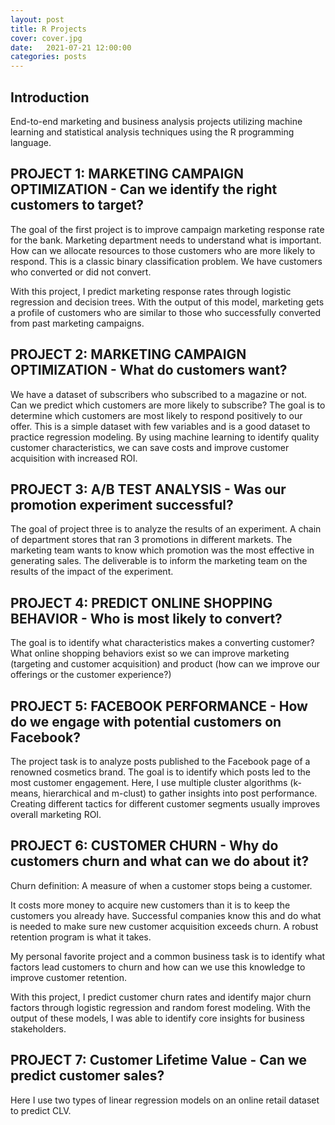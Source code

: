 ```yaml
---
layout: post
title: R Projects
cover: cover.jpg
date:   2021-07-21 12:00:00
categories: posts
---
```


## Introduction


End-to-end marketing and business analysis projects utilizing machine learning and statistical analysis techniques using the R programming language.


## PROJECT 1: MARKETING CAMPAIGN OPTIMIZATION - Can we identify the right customers to target?

The goal of the first project is to improve campaign marketing response rate for the bank. Marketing department needs to understand what is important. How can we allocate resources to those customers who are more likely to respond. This is a classic binary classification problem. We have customers who converted or did not convert. 

With this project, I predict marketing response rates through logistic regression and decision trees. With the output of this model, marketing gets a profile of customers who are similar to those who successfully converted from past marketing campaigns.



## PROJECT 2: MARKETING CAMPAIGN OPTIMIZATION - What do customers want?

We have a dataset of subscribers who subscribed to a magazine or not. Can we predict which customers are more likely to subscribe? The goal is to determine which customers are most likely to respond positively to our offer. This is a simple dataset with few variables and is a good dataset to practice regression modeling. By using machine learning to identify quality customer characteristics, we can save costs and improve customer acquisition with increased ROI.


## PROJECT 3: A/B TEST ANALYSIS - Was our promotion experiment successful?

The goal of project three is to analyze the results of an experiment. A chain of department stores that ran 3 promotions in different markets. The marketing team wants to know which promotion was the most effective in generating sales. The deliverable is to inform the marketing team on the results of the impact of the experiment.


## PROJECT 4: PREDICT ONLINE SHOPPING BEHAVIOR - Who is most likely to convert?

The goal is to identify what characteristics makes a converting customer? What online shopping behaviors exist so we can improve marketing (targeting and customer acquisition) and product (how can we improve our offerings or the customer experience?)


## PROJECT 5: FACEBOOK PERFORMANCE - How do we engage with potential customers on Facebook?

The project task is to analyze posts published to the Facebook page of a renowned cosmetics brand. The goal is to identify which posts led to the most customer engagement. Here, I use multiple cluster algorithms (k-means,
hierarchical and m-clust) to gather insights into post performance. Creating different tactics for different customer segments usually improves overall marketing ROI.


## PROJECT 6: CUSTOMER CHURN - Why do customers churn and what can we do about it?

Churn definition: A measure of when a customer stops being a customer.

It costs more money to acquire new customers than it is to keep the customers you already have. Successful companies know this and do what is needed to make sure new customer acquisition exceeds churn. A robust retention program is what it takes.

My personal favorite project and a common business task is to identify what factors lead customers to churn and how can we use this knowledge to improve customer retention. 

With this project, I predict customer churn rates and identify major churn factors through logistic regression and random forest modeling. With the output of these models, I was able to identify core insights for business stakeholders.


## PROJECT 7: Customer Lifetime Value - Can we predict customer sales?

Here I use two types of linear regression models on an online retail dataset to predict CLV.

